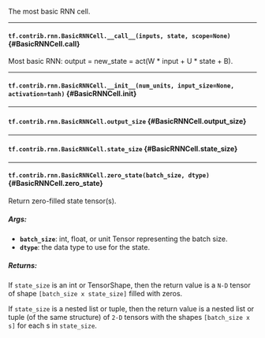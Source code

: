 The most basic RNN cell.
- - -

#### `tf.contrib.rnn.BasicRNNCell.__call__(inputs, state, scope=None)` {#BasicRNNCell.__call__}

Most basic RNN: output = new_state = act(W * input + U * state + B).


- - -

#### `tf.contrib.rnn.BasicRNNCell.__init__(num_units, input_size=None, activation=tanh)` {#BasicRNNCell.__init__}




- - -

#### `tf.contrib.rnn.BasicRNNCell.output_size` {#BasicRNNCell.output_size}




- - -

#### `tf.contrib.rnn.BasicRNNCell.state_size` {#BasicRNNCell.state_size}




- - -

#### `tf.contrib.rnn.BasicRNNCell.zero_state(batch_size, dtype)` {#BasicRNNCell.zero_state}

Return zero-filled state tensor(s).

##### Args:


*  <b>`batch_size`</b>: int, float, or unit Tensor representing the batch size.
*  <b>`dtype`</b>: the data type to use for the state.

##### Returns:

  If `state_size` is an int or TensorShape, then the return value is a
  `N-D` tensor of shape `[batch_size x state_size]` filled with zeros.

  If `state_size` is a nested list or tuple, then the return value is
  a nested list or tuple (of the same structure) of `2-D` tensors with
the shapes `[batch_size x s]` for each s in `state_size`.


